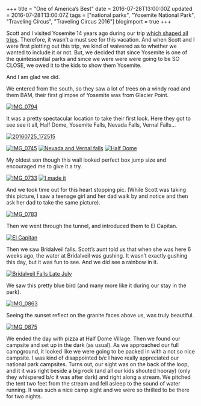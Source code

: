 +++
title = "One of America’s Best"
date = 2016-07-28T13:00:00Z
updated = 2016-07-28T13:00:07Z
tags = ["national parks", "Yosemite National Park", "Traveling Circus", "Traveling Circus 2016"]
blogimport = true 
+++

Scott and I visited Yosemite 14 years ago during our trip [which shaped all trips](http://www.lifeatthecircus.com/2013/06/the-trip-that-shaped-our-lives.html).  Therefore, it wasn’t a must see for this vacation.  And when Scott and I were first plotting out this trip, we kind of waivered as to whether we wanted to include it or not.  But, we decided that since Yosemite is one of the quintessential parks and since we were were were going to be SO CLOSE, we owed it to the kids to show them Yosemite.  

 

And I am glad we did. 

 

We entered from the south, so they saw a lot of trees on a windy road and them BAM, their first glimpse of Yosemite was from Glacier Point. 

 

[![IMG_0794](https://lh3.googleusercontent.com/-inG0GpDmla4/V5mpex9rAPI/AAAAAAAABmY/Z8G0GruSU64/IMG_0794%25255B2%25255D.jpg?imgmax=800 "IMG_0794")](https://lh3.googleusercontent.com/-hbweNiZcsM8/V5mpc4j8Y1I/AAAAAAAABmU/ih_WmYW6wgE/s1600-h/IMG_0794%25255B5%25255D.jpg)

 

It was a pretty spectacular location to take their first look. Here they got to see see it all, Half Dome, Yosemite Falls, Nevada Falls, Vernal Falls…  

 

[![20160725_172515](https://lh3.googleusercontent.com/-4-yOLiJbpho/V5mphhIMCVI/AAAAAAAABmg/T-c86ZTAtMA/20160725_172515%25255B2%25255D.jpg?imgmax=800 "20160725_172515")](https://lh3.googleusercontent.com/-4ZtsyF3QHCU/V5mpgjHzHgI/AAAAAAAABmc/QEAhVkNT4WY/s1600-h/20160725_172515%25255B5%25255D.jpg)

 

[![IMG_0745](https://lh3.googleusercontent.com/-oul50e5mdRQ/V5mpkEzTomI/AAAAAAAABmo/ToJ-sa2veOY/IMG_0745%25255B1%25255D.jpg?imgmax=800 "IMG_0745")](https://lh3.googleusercontent.com/-BajfvjJK8OI/V5mpjQUr4CI/AAAAAAAABmk/sJTD6JYF7CE/s1600-h/IMG_0745%25255B4%25255D.jpg)  [![Nevada and Vernal falls](https://lh3.googleusercontent.com/-1yyI4ysxSnQ/V5mpoaoDi3I/AAAAAAAABmw/txemC57QAUo/IMG_0744%25255B1%25255D.jpg?imgmax=800 "Nevada and Vernal falls")](https://lh3.googleusercontent.com/-XhwLsLqqprA/V5mpnXMGIAI/AAAAAAAABms/tnZcIXkJDg4/s1600-h/IMG_0744%25255B4%25255D.jpg)  [![Half Dome](https://lh3.googleusercontent.com/-z-aFtqmdDco/V5mprNRfdbI/AAAAAAAABm4/3XcvN-Ali3c/IMG_0747%25255B1%25255D.jpg?imgmax=800 "Half Dome")](https://lh3.googleusercontent.com/-Qo3GaZCh_iU/V5mpqUqVX0I/AAAAAAAABm0/tzu0LuvK52c/s1600-h/IMG_0747%25255B4%25255D.jpg)

 

My oldest son though this wall looked perfect box jump size and encouraged me to give it a try.  

 

[![IMG_0733](https://lh3.googleusercontent.com/--bn-JQNcBlo/V5mptBqgXrI/AAAAAAAABnA/YaHPtuQr9_8/IMG_0733%25255B3%25255D.jpg?imgmax=800 "IMG_0733")](https://lh3.googleusercontent.com/-AI7CjZFs7_0/V5mpsr7NxkI/AAAAAAAABm8/brJqL6YF_WE/s1600-h/IMG_0733%25255B6%25255D.jpg)  [![I made it](https://lh3.googleusercontent.com/-HK4AgUPWs2M/V5mpvEsmwFI/AAAAAAAABnI/xIi9mawS0PE/IMG_0734%25255B6%25255D.jpg?imgmax=800 "I made it")](https://lh3.googleusercontent.com/-rmOR6--jSF8/V5mpuislgzI/AAAAAAAABnE/sCZIIC9bx5g/s1600-h/IMG_0734%25255B12%25255D.jpg)

 

And we took time out for this heart stopping pic.  (While Scott was taking this picture, I saw a teenage girl and her dad walk by and notice and then ask her dad to take the same picture). 

 

[![IMG_0783](https://lh3.googleusercontent.com/-P0qZINLvMl0/V5mr0nUNKjI/AAAAAAAABoI/bBMYitcCsRw/IMG_0783%25255B5%25255D.jpg?imgmax=800 "IMG_0783")](https://lh3.googleusercontent.com/-1XMlSFRqDCc/V5mr0Np9SsI/AAAAAAAABoE/8gm9KWqyG48/s1600-h/IMG_0783%25255B11%25255D.jpg)

 

Then we went through the tunnel, and introduced them to El Capitan.

 

[![El Capitan](https://lh3.googleusercontent.com/-tS30pp9c44I/V5mp61QO5SI/AAAAAAAABnY/re9uKcQfBK4/IMG_0836%25255B11%25255D.jpg?imgmax=800 "El Capitan")](https://lh3.googleusercontent.com/-4Was3u50WzA/V5mp36iCajI/AAAAAAAABnU/O_gRIJB-4gk/s1600-h/IMG_0836%25255B9%25255D.jpg)

 

Then we saw Bridalveil falls.  Scott’s aunt told us that when she was here 6 weeks ago, the water at Bridalveil was gushing.  It wasn’t exactly gushing this day, but it was fun to see.  And we did see a rainbow in it. 

 

[![Bridalveil Falls Late July](https://lh3.googleusercontent.com/-W_FsRzzM49Q/V5mqAAZSr0I/AAAAAAAABng/nktiEfve9UM/IMG_0848%25255B2%25255D.jpg?imgmax=800 "Bridalveil Falls Late July")](https://lh3.googleusercontent.com/-IJX-uPd1D0Q/V5mp9xFkxQI/AAAAAAAABnc/5Vl4QjH1dfE/s1600-h/IMG_0848%25255B5%25255D.jpg)

 

We saw this pretty blue bird (and many more like it during our stay in the park).  

 

[![IMG_0863](https://lh3.googleusercontent.com/-YIXDhSoT2nE/V5mqEl7krXI/AAAAAAAABno/KkzXjmZlG20/IMG_0863%25255B2%25255D.jpg?imgmax=800 "IMG_0863")](https://lh3.googleusercontent.com/-aZqM_4_aBUQ/V5mqECwi0tI/AAAAAAAABnk/ptpZkI2sgSc/s1600-h/IMG_0863%25255B5%25255D.jpg)

 

Seeing the sunset reflect on the granite faces above us, was truly beautiful. 

 

[![IMG_0875](https://lh3.googleusercontent.com/-0OHu_qay3Xo/V5mqIv_V5WI/AAAAAAAABnw/6RlR3-S4bSA/IMG_0875%25255B2%25255D.jpg?imgmax=800 "IMG_0875")](https://lh3.googleusercontent.com/-KXMyxLQgClc/V5mqHzSLxGI/AAAAAAAABns/y-GXSRd5c04/s1600-h/IMG_0875%25255B5%25255D.jpg)

 

 We ended the day with pizza at Half Dome Village.  Then we found our campsite and set up in the dark (as usual).  As we approached our full campground, it looked like we were going to be packed in with a not so nice campsite.  I was kind of disappointed b/c I have really appreciated our national park campsites.  Turns out, our sight was on the back of the loop, and it it was right beside a big rock (and all our kids shouted hooray) (only they whispered b/c it was after dark) and right along a stream.  We pitched the tent two feet from the stream and fell asleep to the sound of water running.  It was such a nice camp sight and we were so thrilled to be there for two nights.   
